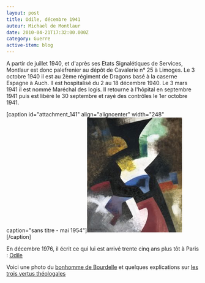 ```yaml
---
layout: post
title: Odile, décembre 1941
auteur: Michael de Montlaur
date: 2010-04-21T17:32:00.000Z
category: Guerre
active-item: blog
---
```

A partir de juillet 1940, et d'après ses Etats Signalétiques de Services, Montlaur est donc palefrenier au dépôt de Cavalerie n° 25 à Limoges. Le 3 octobre 1940 il est au 2ème régiment de Dragons basé à la caserne Espagne à Auch. Il est hospitalisé du 2 au 18 décembre 1940. Le 3 mars 1941 il est nommé Maréchal des logis. Il retourne à l'hôpital en septembre 1941 puis est libéré le 30 septembre et rayé des contrôles le 1er octobre 1941.

[caption id="attachment_141" align="aligncenter" width="248" caption="sans titre - mai 1954"]<a href="/photos/wordpress/IMG_0483.jpg"><img class="size-medium wp-image-141 " title="IMG_0483" src="/photos/wordpress/IMG_0483-248x300.jpg" alt="" width="248" height="300" /></a>[/caption]

En décembre 1976, il écrit ce qui lui est arrivé trente cinq ans plus tôt à Paris : <a href="/photos/wordpress/Odile.pdf">Odile</a>

Voici une photo du <a href="http://fr.wikipedia.org/wiki/Fichier:Hercules_the_Archer_by_Emile_Antoine_Bourdelle.jpg">bonhomme de Bourdelle</a> et quelques explications sur <a href="http://fr.wikipedia.org/wiki/Vertus_th%C3%A9ologales">les trois vertus théologales</a>
